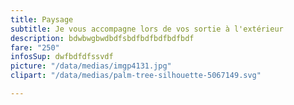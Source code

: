 ```yaml
---
title: Paysage
subtitle: Je vous accompagne lors de vos sortie à l'extérieur
description: bdwbwgbwdbdfsbdfbdfbdfbdfbdf
fare: "250"
infosSup: dwfbdfdfssvdf
picture: "/data/medias/imgp4131.jpg"
clipart: "/data/medias/palm-tree-silhouette-5067149.svg"

---
```


